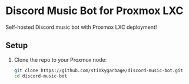 # Discord Music Bot for Proxmox LXC

Self-hosted Discord music bot with Proxmox LXC deployment!

## Setup

1. Clone the repo to your Proxmox node:
   ```bash
   git clone https://github.com/stinkygarbage/discord-music-bot.git
   cd discord-music-bot
